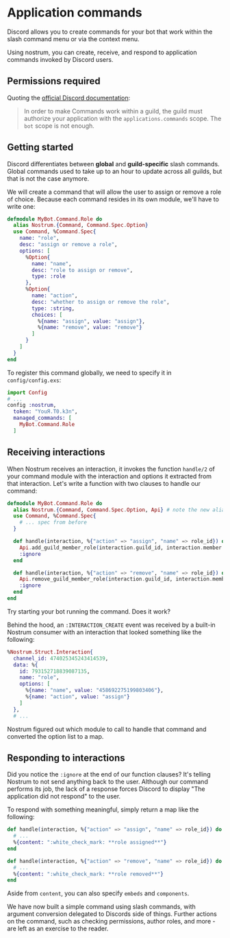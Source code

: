 # Application commands

Discord allows you to create commands for your bot that work within the slash
command menu or via the context menu.

Using nostrum, you can create, receive, and respond to application commands invoked
by Discord users.

## Permissions required

Quoting the [official Discord
documentation](https://discord.com/developers/docs/interactions/application-commands#authorizing-your-application):

> In order to make Commands work within a guild, the guild must authorize
> your application with the `applications.commands` scope. The `bot` scope is not
> enough.

## Getting started

Discord differentiates between **global** and **guild-specific** slash
commands. Global commands used to take up to an hour to update across all
guilds, but that is not the case anymore.

We will create a command that will allow the user to assign or remove a role of
choice. Because each command resides in its own module, we'll have to write one:

```elixir
defmodule MyBot.Command.Role do
  alias Nostrum.{Command, Command.Spec.Option}
  use Command, %Command.Spec{
    name: "role",
    desc: "assign or remove a role",
    options: [
      %Option{
        name: "name",
        desc: "role to assign or remove",
        type: :role
      },
      %Option{
        name: "action",
        desc: "whether to assign or remove the role",
        type: :string,
        choices: [
          %{name: "assign", value: "assign"},
          %{name: "remove", value: "remove"}
        ]
      }
    ]
  }
end
```

To register this command globally, we need to specify it in `config/config.exs`:
```elixir
import Config
# ...
config :nostrum,
  token: "YouЯ.T0.k3n",
  managed_commands: [
    MyBot.Command.Role
  ]
```

## Receiving interactions

When Nostrum receives an interaction, it invokes the function ``handle/2`` of
your command module with the interaction and options it extracted from that
interaction. Let's write a function with two clauses to handle our command:

```elixir
defmodule MyBot.Command.Role do
  alias Nostrum.{Command, Command.Spec.Option, Api} # note the new alias!
  use Command, %Command.Spec{
    # ... spec from before
  }

  def handle(interaction, %{"action" => "assign", "name" => role_id}) do
    Api.add_guild_member_role(interaction.guild_id, interaction.member.user.id, role_id)
    :ignore
  end

  def handle(interaction, %{"action" => "remove", "name" => role_id}) do
    Api.remove_guild_member_role(interaction.guild_id, interaction.member.user.id, role_id)
    :ignore
  end
end
```

Try starting your bot running the command. Does it work?

Behind the hood, an ``:INTERACTION_CREATE`` event was received by a built-in
Nostrum consumer with an interaction that looked something like the following:

```elixir
%Nostrum.Struct.Interaction{
  channel_id: 474025345243414539,
  data: %{
    id: 793152718839087135,
    name: "role",
    options: [
      %{name: "name", value: "458692275199803406"},
      %{name: "action", value: "assign"}
    ]
  },
  # ...
```

Nostrum figured out which module to call to handle that command and converted the
option list to a map.

## Responding to interactions

Did you notice the ``:ignore`` at the end of our function clauses? It's telling
Nostrum to not send anything back to the user. Although our command performs
its job, the lack of a response forces Discord to display "The application did
not respond" to the user.

To respond with something meaningful, simply return a map like the following:

```elixir
def handle(interaction, %{"action" => "assign", "name" => role_id}) do
  # ...
  %{content: ":white_check_mark: **role assigned**"}
end

def handle(interaction, %{"action" => "remove", "name" => role_id}) do
  # ...
  %{content: ":white_check_mark: **role removed**"}
end
```

Aside from `content`, you can also specify `embeds` and `components`.

We have now built a simple command using slash commands, with argument
conversion delegated to Discords side of things. Further actions on the
command, such as checking permissions, author roles, and more - are left as an
exercise to the reader.
